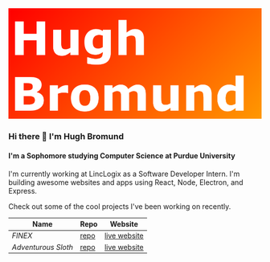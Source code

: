 <img src="https://github.com/hughbromund/hughbromund/raw/master/header.png" alt="Hugh Bromund" />

### Hi there 👋 I'm Hugh Bromund
#### I'm a Sophomore studying Computer Science at Purdue University

I'm currently working at LincLogix as a Software Developer Intern. I'm building awesome websites and apps using React, Node, Electron, and Express. 

Check out some of the cool projects I've been working on recently.

| Name | Repo | Website |
|------|------|---------|
| *FINEX* | [repo](https://github.com/hughbromund/FINEX) | [live website](https://finex.money) |
| *Adventurous Sloth* | [repo](https://github.com/hughbromund/AdventurousSloth) | [live website](https://adventurous-sloth-1.ue.r.appspot.com)|


<!--START_SECTION:waka-->
<!--END_SECTION:waka-->

<!--
**hughbromund/hughbromund** is a ✨ _special_ ✨ repository because its `README.md` (this file) appears on your GitHub profile.

Here are some ideas to get you started:

- 🔭 I’m currently working on ...
- 🌱 I’m currently learning ...
- 👯 I’m looking to collaborate on ...
- 🤔 I’m looking for help with ...
- 💬 Ask me about ...
- 📫 How to reach me: ...
- 😄 Pronouns: ...
- ⚡ Fun fact: ...
-->
